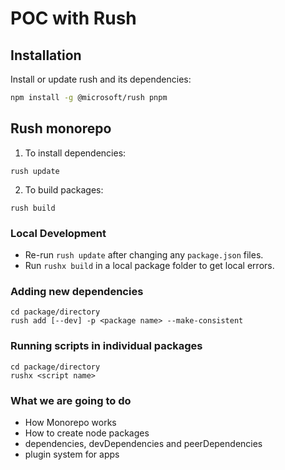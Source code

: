 # POC with Rush

## Installation

Install or update rush and its dependencies:
 
```bash
npm install -g @microsoft/rush pnpm
```

## Rush monorepo


1. To install dependencies:

```
rush update
```

2. To build packages:

```
rush build
```

### Local Development

- Re-run `rush update` after changing any `package.json` files.
- Run `rushx build` in a local package folder to get local errors.

### Adding new dependencies

```
cd package/directory
rush add [--dev] -p <package name> --make-consistent
```

### Running scripts in individual packages

```
cd package/directory
rushx <script name>
```

### What we are going to do


- How Monorepo works
- How to create node packages
- dependencies, devDependencies and peerDependencies
- plugin system for apps